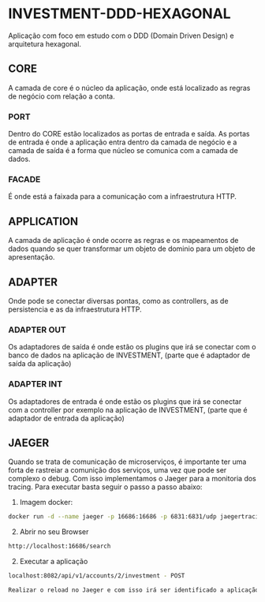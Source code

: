 # INVESTMENT-DDD-HEXAGONAL

Aplicação com foco em estudo com o DDD (Domain Driven Design) e arquitetura hexagonal.

## CORE
A camada de core é o núcleo da aplicação, onde está localizado as regras de negócio com relação a conta.

### PORT
Dentro do CORE estão localizados as portas de entrada e saída. As portas de entrada é onde a aplicação
entra dentro da camada de negócio e a camada de saída é a forma que núcleo se comunica com a camada de dados.

### FACADE
É onde está a faixada para a comunicação com a infraestrutura HTTP.

## APPLICATION
A camada de aplicação é onde ocorre as regras e os mapeamentos de dados quando se quer transformar um objeto de dominio
para um objeto de apresentação.

## ADAPTER
Onde pode se conectar diversas pontas, como as controllers, as de persistencia e as da infraestrutura HTTP.

### ADAPTER OUT
Os adaptadores de saída é onde estão os plugins que irá se conectar com o banco de dados na aplicação de INVESTMENT,
(parte que é adaptador de saída da aplicação)

### ADAPTER INT
Os adaptadores de entrada é onde estão os plugins que irá se conectar com a controller por exemplo na aplicação de INVESTMENT,
(parte que é adaptador de entrada da aplicação) 

## JAEGER
Quando se trata de comunicação de microserviços, é importante ter uma forta de rastreiar a comunição dos serviços, uma vez que pode
ser complexo o debug. Com isso implementamos o Jaeger para a monitoria dos tracing.
Para executar basta seguir o passo a passo abaixo:

1. Imagem docker:
```bash
docker run -d --name jaeger -p 16686:16686 -p 6831:6831/udp jaegertracing/all-in-one:1.22
```

2. Abrir no seu Browser
```bash
http://localhost:16686/search
```

2. Executar a aplicação
```bash
localhost:8082/api/v1/accounts/2/investment - POST

Realizar o reload no Jaeger e com isso irá ser identificado a aplicação 
```